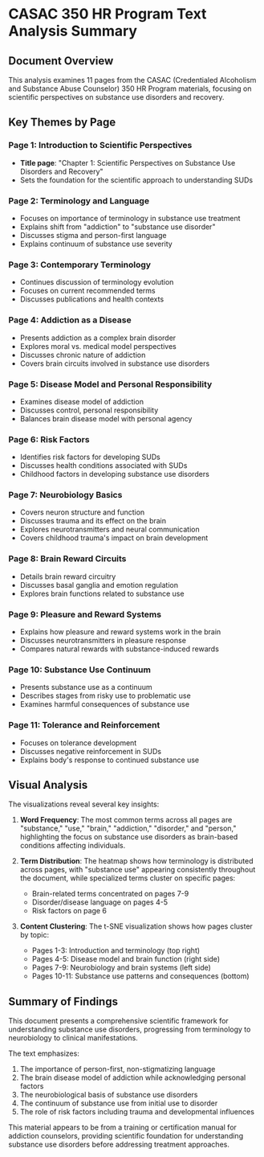 # CASAC 350 HR Program Text Analysis Summary

## Document Overview
This analysis examines 11 pages from the CASAC (Credentialed Alcoholism and Substance Abuse Counselor) 350 HR Program materials, focusing on scientific perspectives on substance use disorders and recovery.

## Key Themes by Page

### Page 1: Introduction to Scientific Perspectives
- **Title page**: "Chapter 1: Scientific Perspectives on Substance Use Disorders and Recovery"
- Sets the foundation for the scientific approach to understanding SUDs

### Page 2: Terminology and Language
- Focuses on importance of terminology in substance use treatment
- Explains shift from "addiction" to "substance use disorder"
- Discusses stigma and person-first language
- Explains continuum of substance use severity

### Page 3: Contemporary Terminology
- Continues discussion of terminology evolution
- Focuses on current recommended terms
- Discusses publications and health contexts

### Page 4: Addiction as a Disease
- Presents addiction as a complex brain disorder
- Explores moral vs. medical model perspectives
- Discusses chronic nature of addiction
- Covers brain circuits involved in substance use disorders

### Page 5: Disease Model and Personal Responsibility
- Examines disease model of addiction
- Discusses control, personal responsibility
- Balances brain disease model with personal agency

### Page 6: Risk Factors
- Identifies risk factors for developing SUDs
- Discusses health conditions associated with SUDs
- Childhood factors in developing substance use disorders

### Page 7: Neurobiology Basics
- Covers neuron structure and function
- Discusses trauma and its effect on the brain
- Explores neurotransmitters and neural communication
- Covers childhood trauma's impact on brain development

### Page 8: Brain Reward Circuits
- Details brain reward circuitry 
- Discusses basal ganglia and emotion regulation
- Explores brain functions related to substance use

### Page 9: Pleasure and Reward Systems
- Explains how pleasure and reward systems work in the brain
- Discusses neurotransmitters in pleasure response
- Compares natural rewards with substance-induced rewards

### Page 10: Substance Use Continuum
- Presents substance use as a continuum
- Describes stages from risky use to problematic use
- Examines harmful consequences of substance use

### Page 11: Tolerance and Reinforcement
- Focuses on tolerance development
- Discusses negative reinforcement in SUDs
- Explains body's response to continued substance use

## Visual Analysis

The visualizations reveal several key insights:

1. **Word Frequency**: The most common terms across all pages are "substance," "use," "brain," "addiction," "disorder," and "person," highlighting the focus on substance use disorders as brain-based conditions affecting individuals.

2. **Term Distribution**: The heatmap shows how terminology is distributed across pages, with "substance use" appearing consistently throughout the document, while specialized terms cluster on specific pages:
   - Brain-related terms concentrated on pages 7-9
   - Disorder/disease language on pages 4-5
   - Risk factors on page 6

3. **Content Clustering**: The t-SNE visualization shows how pages cluster by topic:
   - Pages 1-3: Introduction and terminology (top right)
   - Pages 4-5: Disease model and brain function (right side)
   - Pages 7-9: Neurobiology and brain systems (left side)
   - Pages 10-11: Substance use patterns and consequences (bottom)

## Summary of Findings

This document presents a comprehensive scientific framework for understanding substance use disorders, progressing from terminology to neurobiology to clinical manifestations.

The text emphasizes:
1. The importance of person-first, non-stigmatizing language
2. The brain disease model of addiction while acknowledging personal factors
3. The neurobiological basis of substance use disorders
4. The continuum of substance use from initial use to disorder
5. The role of risk factors including trauma and developmental influences

This material appears to be from a training or certification manual for addiction counselors, providing scientific foundation for understanding substance use disorders before addressing treatment approaches.